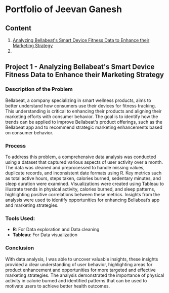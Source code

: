 # Portfolio of Jeevan Ganesh
## Content
1. [Analyzing Bellabeat's Smart Device Fitness Data to Enhance their Marketing Strategy](https://github.com/JeevanGaneshV/Portfolio-of-Jeevan-Ganesh/blob/main/README.md#project-1---analyzing-bellabeats-smart-device-fitness-data-to-enhance-their-marketing-strategy)
2. 



## Project 1 - Analyzing Bellabeat's Smart Device Fitness Data to Enhance their Marketing Strategy

### Description of the Problem
Bellabeat, a company specializing in smart wellness products, aims to better understand how consumers use their devices for fitness tracking. This understanding is critical to enhancing their products and aligning their marketing efforts with consumer behavior. The goal is to identify how the trends can be applied to improve Bellabeat's product offerings, such as the Bellabeat app and to recommend strategic marketing enhancements based on consumer behavior.

### Process
To address this problem, a comprehensive data analysis was conducted using a dataset that captured various aspects of user activity over a month. The data was cleaned and preprocessed to handle missing values, duplicate records, and inconsistent date formats using R. Key metrics such as total active hours, steps taken, calories burned, sedentary minutes, and sleep duration were examined. Visualizations were created using Tableau to illustrate trends in physical activity, calories burned, and sleep patterns, highlighting positive correlations between these metrics. Insights from the analysis were used to identify opportunities for enhancing Bellabeat’s app and marketing strategies.

### **Tools Used:**
- **R**: For Data exploration and Data cleaning
- **Tableau**: For Data visualization

### Conclusion
With data analysis, I was able to uncover valuable insights, these insights provided a clear understanding of user behavior, highlighting areas for product enhancement and opportunities for more targeted and effective marketing strategies. The analysis demonstrated the importance of physical activity in calorie burned and identified patterns that can be used to motivate users to achieve better health outcomes.
